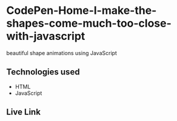# CodePen-Home-I-make-the-shapes-come-much-too-close-with-javascript

beautiful shape animations using JavaScript 

## Technologies used
* HTML
* JavaScript

## Live Link

